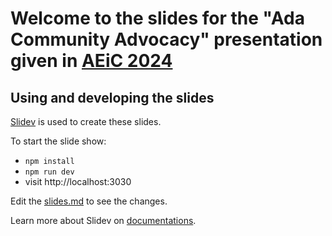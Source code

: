 # Welcome to the slides for the "Ada Community Advocacy" presentation given in [AEiC 2024](https://www.ada-europe.org/conference2024/index.html)

## Using and developing the slides

[Slidev](https://sli.dev/) is used to create these slides.

To start the slide show:

- `npm install`
- `npm run dev`
- visit http://localhost:3030

Edit the [slides.md](./slides.md) to see the changes.

Learn more about Slidev on [documentations](https://sli.dev/).
